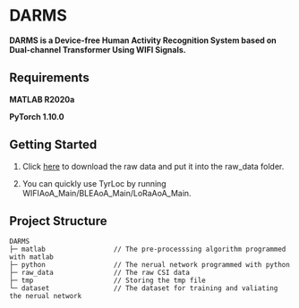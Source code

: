 # DARMS
**DARMS is a Device-free Human Activity Recognition System based on Dual-channel Transformer Using WIFI Signals.**  


## Requirements
**MATLAB R2020a**

**PyTorch 1.10.0**


## Getting Started  
1. Click [here](https://drive.google.com/drive/folders/1uhvyzDL-A9LQRhdQdebNI9TtZqHBKQlo?usp=sharing) to download the raw data and put it into the raw_data folder.  

2. You can quickly use TyrLoc by running WIFIAoA_Main/BLEAoA_Main/LoRaAoA_Main.  


## Project Structure
    DARMS
    ├─ matlab                 // The pre-processsing algorithm programmed with matlab
    ├─ python                 // The nerual network programmed with python
    ├─ raw_data               // The raw CSI data
    ├─ tmp                    // Storing the tmp file
    └─ dataset                // The dataset for training and valiating the nerual network
      


